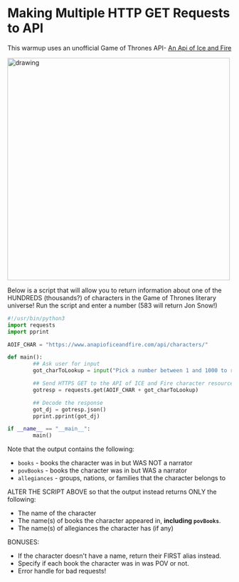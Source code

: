 # Making Multiple HTTP GET Requests to API

This warmup uses an unofficial Game of Thrones API- [An Api of Ice and Fire](https://www.anapioficeandfire.com)

<img src="https://cdn-media-1.freecodecamp.org/images/1*zWAQiGmSUNnBMl6D12xi7A.jpeg" alt="drawing" width="500"/>

Below is a script that will allow you to return information about one of the HUNDREDS (thousands?) of characters in the Game of Thrones literary universe! Run the script and enter a number (583 will return Jon Snow!)

```python
#!/usr/bin/python3
import requests
import pprint

AOIF_CHAR = "https://www.anapioficeandfire.com/api/characters/"

def main():
        ## Ask user for input
        got_charToLookup = input("Pick a number between 1 and 1000 to return info on a GoT character! " )

        ## Send HTTPS GET to the API of ICE and Fire character resource
        gotresp = requests.get(AOIF_CHAR + got_charToLookup)

        ## Decode the response
        got_dj = gotresp.json()
        pprint.pprint(got_dj)

if __name__ == "__main__":
        main()
```

Note that the output contains the following:

- `books` - books the character was in but WAS NOT a narrator
- `povBooks` - books the character was in but WAS a narrator
- `allegiances` - groups, nations, or families that the character belongs to

ALTER THE SCRIPT ABOVE so that the output instead returns ONLY the following:

- The name of the character
- The name(s) of books the character appeared in, **including `povBooks`**.
- The name(s) of allegiances the character has (if any)

BONUSES:
- If the character doesn't have a name, return their FIRST alias instead.
- Specify if each book the character was in was POV or not.
- Error handle for bad requests!
